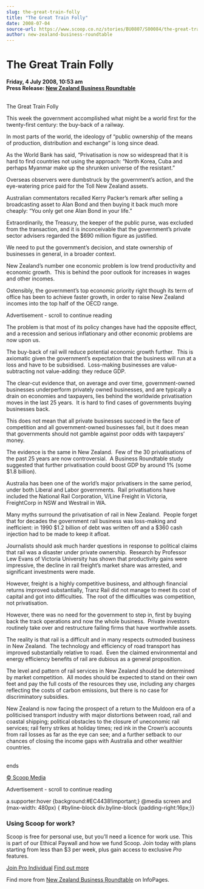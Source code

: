 ```yaml
---
slug: the-great-train-folly
title: "The Great Train Folly"
date: 2008-07-04
source-url: https://www.scoop.co.nz/stories/BU0807/S00084/the-great-train-folly.htm
author: new-zealand-business-roundtable
---
```

The Great Train Folly
=====================

**Friday, 4 July 2008, 10:53 am**  
**Press Release: [New Zealand Business Roundtable](https://info.scoop.co.nz/New_Zealand_Business_Roundtable)**

  
   
The Great Train Folly

This week the government accomplished what might be a world first for the twenty-first century: the buy-back of a railway.

In most parts of the world, the ideology of “public ownership of the means of production, distribution and exchange” is long since dead.

As the World Bank has said, “Privatisation is now so widespread that it is hard to find countries not using the approach: “North Korea, Cuba and perhaps Myanmar make up the shrunken universe of the resistant.”

Overseas observers were dumbstruck by the government’s action, and the eye-watering price paid for the Toll New Zealand assets.

Australian commentators recalled Kerry Packer’s remark after selling a broadcasting asset to Alan Bond and then buying it back much more cheaply: “You only get one Alan Bond in your life.”

Extraordinarily, the Treasury, the keeper of the public purse, was excluded from the transaction, and it is inconceivable that the government’s private sector advisers regarded the $690 million figure as justified.

We need to put the government’s decision, and state ownership of businesses in general, in a broader context.

New Zealand’s number one economic problem is low trend productivity and economic growth.  This is behind the poor outlook for increases in wages and other incomes.

Ostensibly, the government’s top economic priority right though its term of office has been to achieve faster growth, in order to raise New Zealand incomes into the top half of the OECD range.

Advertisement - scroll to continue reading





The problem is that most of its policy changes have had the opposite effect, and a recession and serious inflationary and other economic problems are now upon us.

The buy-back of rail will reduce potential economic growth further.  This is axiomatic given the government’s expectation that the business will run at a loss and have to be subsidised.  Loss-making businesses are value-subtracting not value-adding: they reduce GDP.

The clear-cut evidence that, on average and over time, government-owned businesses underperform privately owned businesses, and are typically a drain on economies and taxpayers, lies behind the worldwide privatisation moves in the last 25 years.  It is hard to find cases of governments buying businesses back.

This does not mean that all private businesses succeed in the face of competition and all government-owned businesses fail, but it does mean that governments should not gamble against poor odds with taxpayers’ money.

The evidence is the same in New Zealand.  Few of the 30 privatisations of the past 25 years are now controversial.  A Business Roundtable study suggested that further privatisation could boost GDP by around 1% (some $1.8 billion).

Australia has been one of the world’s major privatisers in the same period, under both Liberal and Labor governments.  Rail privatisations have included the National Rail Corporation, V/Line Freight in Victoria, FreightCorp in NSW and Westrail in WA.

Many myths surround the privatisation of rail in New Zealand.  People forget that for decades the government rail business was loss-making and inefficient: in 1990 $1.2 billion of debt was written off and a $360 cash injection had to be made to keep it afloat.

Journalists should ask much harder questions in response to political claims that rail was a disaster under private ownership.  Research by Professor Lew Evans of Victoria University has shown that productivity gains were impressive, the decline in rail freight’s market share was arrested, and significant investments were made. 

However, freight is a highly competitive business, and although financial returns improved substantially, Tranz Rail did not manage to meet its cost of capital and got into difficulties.  The root of the difficulties was competition, not privatisation.

However, there was no need for the government to step in, first by buying back the track operations and now the whole business.  Private investors routinely take over and restructure failing firms that have worthwhile assets.

The reality is that rail is a difficult and in many respects outmoded business in New Zealand.  The technology and efficiency of road transport has improved substantially relative to road.  Even the claimed environmental and energy efficiency benefits of rail are dubious as a general proposition.

The level and pattern of rail services in New Zealand should be determined by market competition.  All modes should be expected to stand on their own feet and pay the full costs of the resources they use, including any charges reflecting the costs of carbon emissions, but there is no case for discriminatory subsidies.

New Zealand is now facing the prospect of a return to the Muldoon era of a politicised transport industry with major distortions between road, rail and coastal shipping; political obstacles to the closure of uneconomic rail services; rail ferry strikes at holiday times; red ink in the Crown’s accounts from rail losses as far as the eye can see; and a further setback to our chances of closing the income gaps with Australia and other wealthier countries.

   
ends

[© Scoop Media](http://www.scoop.co.nz/about/terms.html)  

Advertisement - scroll to continue reading



a.supporter:hover {background:#EC4438!important;} @media screen and (max-width: 480px) { #byline-block div.byline-block {padding-right:16px;}}

### Using Scoop for work?

Scoop is free for personal use, but you’ll need a licence for work use. This is part of our Ethical Paywall and how we fund Scoop. Join today with plans starting from less than $3 per week, plus gain access to exclusive _Pro_ features.  
  
[Join Pro Individual](https://pro.scoop.co.nz/Individual/?from=ProIn24) [Find out more](https://pro.scoop.co.nz/using-scoop-for-work/?from=ProIn24)

Find more from [New Zealand Business Roundtable](https://info.scoop.co.nz/New_Zealand_Business_Roundtable) on InfoPages.